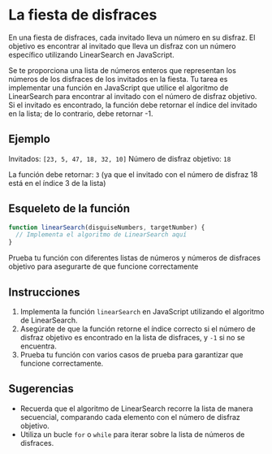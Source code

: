 # La fiesta de disfraces

En una fiesta de disfraces, cada invitado lleva un número en su disfraz. El objetivo es encontrar al invitado que lleva un disfraz con un número específico utilizando LinearSearch en JavaScript.

Se te proporciona una lista de números enteros que representan los números de los disfraces de los invitados en la fiesta. Tu tarea es implementar una función en JavaScript que utilice el algoritmo de LinearSearch para encontrar al invitado con el número de disfraz objetivo. Si el invitado es encontrado, la función debe retornar el índice del invitado en la lista; de lo contrario, debe retornar -1.

## Ejemplo

Invitados: `[23, 5, 47, 18, 32, 10]`
Número de disfraz objetivo: `18`

La función debe retornar: `3` (ya que el invitado con el número de disfraz 18 está en el índice 3 de la lista)

## Esqueleto de la función

```javascript
function linearSearch(disguiseNumbers, targetNumber) {
  // Implementa el algoritmo de LinearSearch aquí
}
```

Prueba tu función con diferentes listas de números y números de disfraces objetivo para asegurarte de que funcione correctamente

## Instrucciones

1. Implementa la función `linearSearch` en JavaScript utilizando el algoritmo de LinearSearch.
2. Asegúrate de que la función retorne el índice correcto si el número de disfraz objetivo es encontrado en la lista de disfraces, y `-1` si no se encuentra.
3. Prueba tu función con varios casos de prueba para garantizar que funcione correctamente.

## Sugerencias

- Recuerda que el algoritmo de LinearSearch recorre la lista de manera secuencial, comparando cada elemento con el número de disfraz objetivo.
- Utiliza un bucle `for` o `while` para iterar sobre la lista de números de disfraces.
